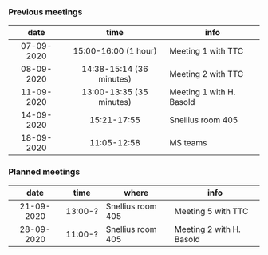### Previous meetings
| date | time | info |
|:-:|:-:|----|
|07-09-2020 | 15:00-16:00 (1 hour) | Meeting 1 with TTC |
|08-09-2020 | 14:38-15:14 (36 minutes) | Meeting 2 with TTC |
|11-09-2020 | 13:00-13:35 (35 minutes) | Meeting 1 with H. Basold |
|14-09-2020 | 15:21-17:55 | Snellius room 405 | Meeting 3 with TTC |
|18-09-2020 | 11:05-12:58 | MS teams | Meeting 4 with TTC |

### Planned meetings
| date | time | where | info |
|:-:|:-:|---|---|
| 21-09-2020 | 13:00-? | Snellius room 405 | Meeting 5 with TTC |
| 28-09-2020 | 11:00-? | Snellius room 405 | Meeting 2 with H. Basold |
